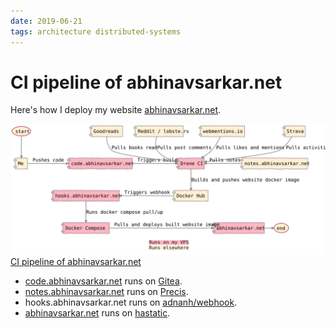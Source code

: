 ```yaml
---
date: 2019-06-21
tags: architecture distributed-systems
---
```


# CI pipeline of abhinavsarkar.net

Here's how I deploy my website [abhinavsarkar.net].

![CI pipeline of abhinavsarkar.net][image]
[CI pipeline of abhinavsarkar.net][image]

- [code.abhinavsarkar.net] runs on [Gitea].
- [notes.abhinavsarkar.net] runs on [Precis].
- hooks.abhinavsarkar.net runs on [adnanh/webhook].
- [abhinavsarkar.net] runs on [hastatic].

[abhinavsarkar.net]: https://abhinavsarkar.net
[image]: /files/site-pipeline/site.svg
[code.abhinavsarkar.net]: https://code.abhinavsarkar.net
[notes.abhinavsarkar.net]: https://notes.abhinavsarkar.net
[Gitea]: https://gitea.io/
[Precis]: https://abhin4v.github.io/precis/
[adnanh/webhook]: https://github.com/adnanh/webhook
[hastatic]: https://github.com/abhin4v/hastatic/
